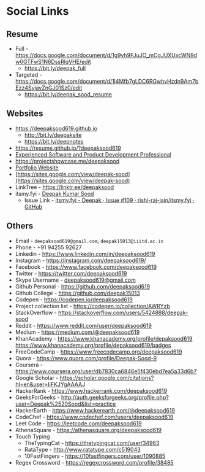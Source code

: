 # Social Links

## Resume

- Full - https://docs.google.com/document/d/1g9yh9FJuJO_mCgJUXUxcWN9dw0GTFwS1N6DssRlqVHE/edit
  - https://bit.ly/deepak_full
- Targeted - https://docs.google.com/document/d/1l4Mfb7gLDC6RGwhvHzdn9Am7bEzz4SyjavZnGJ01Sz0/edit
  - https://bit.ly/deepak_sood_resume

## Websites

- https://deepaksood619.github.io
  - http://bit.ly/deepaksite
  - https://bit.ly/deepnotes
- https://resume.github.io/?deepaksood619
- [Experienced Software and Product Development Professional](https://deepaksood.framer.ai/)
- https://projectshowcase.me/deepaksood
- [Portfolio Website](https://deepaksood619-e5c24.web.app)
- [https://sites.google.com/view/deepak-sood](https://sites.google.com/view/deepak-sood)
- LinkTree - https://linktr.ee/deepaksood
- itsmy.fyi - [Deepak Kumar Sood](https://itsmy.fyi/me/deepak)
  - Issue Link - [itsmy.fyi - Deepak · Issue #109 · rishi-raj-jain/itsmy.fyi · GitHub](https://github.com/rishi-raj-jain/itsmy.fyi/issues/109)

## Others

- Email - `deepaksood619@gmail.com`, `deepak15013@iiitd.ac.in`
- Phone - +91 94255 92627
- Linkedin - https://www.linkedin.com/in/deepaksood619
- Instagram - https://instagram.com/deepaksood619/
- Facebook - https://www.facebook.com/deepaksood619
- Twitter - https://twitter.com/deepaksood619
- Skype Username - deepaksood619@gmail.com
- Github Personal - https://github.com/deepaksood619
- Github College - https://github.com/deepak15013
- Codepen - https://codepen.io/deepaksood619
- Project collection list - https://codepen.io/collection/AWRYzb
- StackOverflow - https://stackoverflow.com/users/5424888/deepak-sood
- Reddit - https://www.reddit.com/user/deepaksood619
- Medium - https://medium.com/@deepaksood619
- KhanAcademy - https://www.khanacademy.org/profile/depaksood619  https://www.khanacademy.org/profile/depaksood619/badges
- FreeCodeCamp - https://www.freecodecamp.org/deepaksood619
- Quora - https://www.quora.com/profile/Deepak-Sood-9
- Coursera - https://www.coursera.org/user/db7830ca6846e5f430ebd7ea5a33d6b7
- Google Scholar - https://scholar.google.com/citations?hl=en&user=IiFKJYgAAAAJ
- HackerRank - https://www.hackerrank.com/deepaksood619
- GeeksForGeeks - http://auth.geeksforgeeks.org/profile.php?user=Deepak%2520Sood&list=practice
- HackerEarth - https://www.hackerearth.com/@deepaksood619
- CodeChef - https://www.codechef.com/users/deepaksood619
- Leet Code - https://leetcode.com/deepaksood619
- AthenaSquare - https://athenasquare.org/deepaksood619
- Touch Typing
  - TheTypingCat - https://thetypingcat.com/user/34963
  - RataType - http://www.ratatype.com/c519043
  - 10FastFingers - https://10fastfingers.com/user/1090885
- Regex Crossword - https://regexcrossword.com/profile/38485
